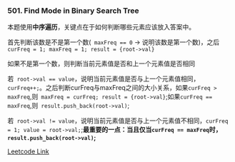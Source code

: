 ### 501. Find Mode in Binary Search Tree


本题使用**中序遍历**，关键点在于如何判断哪些元素应该放入答案中。

首先判断该数是不是第一个数(``` maxFreq == 0``` -> 说明该数是第一个数)，之后```curFreq = 1; maxFreq = 1; result = {root->val}```

如果不是第一个数，则判断当前元素值是否和上一个元素值是否相同

若``` root->val == value```，说明当前元素值是否与上一个元素值相同，```curFreq++;```。之后判断curFreq与maxFreq之间的大小关系，如果```curFreq > maxFreq```,则``` maxFreq = curFreq; result = {root->val}```;如果```curFreq == maxFreq```,则``` result.push_back(root->val)```;

若``` root->val != value```，说明当前元素值是否与上一个元素值不相同，```curFreq = 1; value = root->val;```;**最重要的一点：当且仅当```curFreq == maxFreq```时，``` result.push_back(root->val)```;**


[Leetcode Link](https://leetcode.com/problems/find-mode-in-binary-search-tree/)
